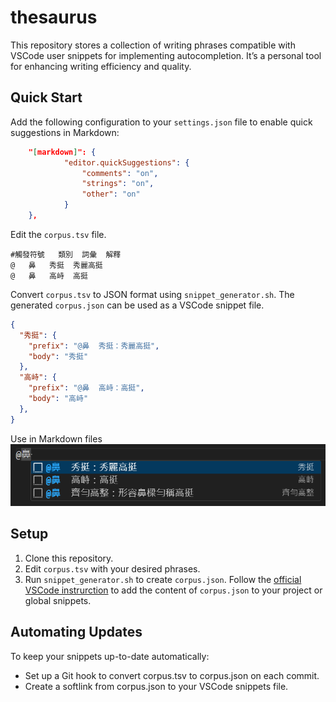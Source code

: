 # thesaurus
This repository stores a collection of writing phrases compatible with VSCode user snippets for implementing autocompletion.
It’s a personal tool for enhancing writing efficiency and quality.

## Quick Start

Add the following configuration to your `settings.json` file to enable quick suggestions in Markdown:
```json
    "[markdown]": {
            "editor.quickSuggestions": {
                "comments": "on",
                "strings": "on",
                "other": "on"
            }
    },
```

Edit the `corpus.tsv` file.
```
#觸發符號	類別	詞彙	解釋
@	鼻	秀挺	秀麗高挺
@	鼻	高峙	高挺
```

Convert `corpus.tsv` to JSON format using `snippet_generator.sh`. The generated `corpus.json` can be used as a VSCode snippet file.
```json
{
  "秀挺": {
    "prefix": "@鼻  秀挺：秀麗高挺",
    "body": "秀挺"
  },
  "高峙": {
    "prefix": "@鼻  高峙：高挺",
    "body": "高峙"
  },
}
```

Use in Markdown files
![](./demo.png)

## Setup

1. Clone this repository.
2. Edit `corpus.tsv` with your desired phrases.
3. Run `snippet_generator.sh` to create `corpus.json`.
Follow the [official VSCode instrurction](https://code.visualstudio.com/docs/editor/userdefinedsnippets#_create-your-own-snippets) to add the content of `corpus.json` to your project or global snippets.

## Automating Updates

To keep your snippets up-to-date automatically:
- Set up a Git hook to convert corpus.tsv to corpus.json on each commit.
- Create a softlink from corpus.json to your VSCode snippets file.